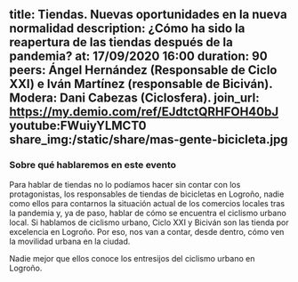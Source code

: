 title: Tiendas. Nuevas oportunidades en la nueva normalidad
description: ¿Cómo ha sido la reapertura de las tiendas después de la pandemia?
at: 17/09/2020 16:00
duration: 90
peers: Ángel Hernández (Responsable de Ciclo XXI) e Iván Martínez (responsable de Biciván). Modera: Dani Cabezas (Ciclosfera).
join_url: https://my.demio.com/ref/EJdtctQRHFOH40bJ
youtube:FWuiyYLMCT0
share_img:/static/share/mas-gente-bicicleta.jpg
----
### Sobre qué hablaremos en este evento

Para hablar de tiendas no lo podíamos hacer sin contar con los protagonistas, los responsables de tiendas de bicicletas en Logroño, nadie como ellos para contarnos la situación actual de los comercios locales tras la pandemia y, ya de paso, hablar de cómo se encuentra el ciclismo urbano local. Si hablamos de ciclismo urbano, Ciclo XXI y Biciván son las tienda por excelencia en Logroño. Por eso, nos van a contar, desde dentro, cómo ven la movilidad urbana en la ciudad.

Nadie mejor que ellos conoce los entresijos del ciclismo urbano en Logroño.

